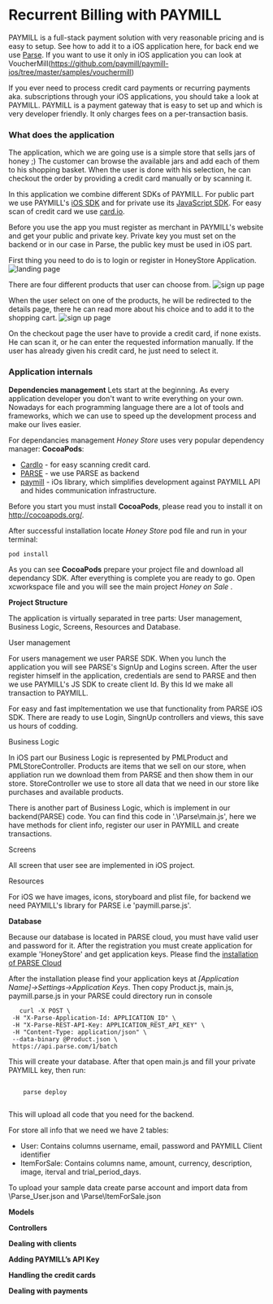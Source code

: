 # Recurrent Billing with PAYMILL

PAYMILL is a full-stack payment solution with very reasonable pricing and is easy to setup. See how to add it to a iOS application here, for back end we use [Parse](https://parse.com). If you want to use it only in iOS application you can look at VoucherMill(https://github.com/paymill/paymill-ios/tree/master/samples/vouchermill)

If you ever need to process credit card payments or recurring payments aka. subscriptions through your iOS applications, you should take a look at PAYMILL. PAYMILL is a payment gateway that is easy to set up and which is very developer friendly. It only charges fees on a per-transaction basis. 


### What does the application

The application, which we are going use is a simple store that sells jars of honey ;) The customer can browse the available jars and add each of them to his shopping basket. When the user is done with his selection, he can checkout the order by providing a credit card manually or by scanning it.

In this application we combine different SDKs of PAYMILL. For public part we use PAYMILL's [iOS SDK](https://github.com/paymill/paymill-ios) and for private use its [JavaScript SDK](https://github.com/paymill/paymill-js). For easy scan of credit card we use [card.io](https://www.card.io).

Before you use the app you must register as merchant in PAYMILL's website and get your public and private key. Private key you must set on the backend or in our case in Parse, the public key must be used in iOS part.

First thing you need to do is to login or register in HoneyStore Application.
![landing page](./docs-assets/01.pages_index.png)

There are four different products that user can choose from.
![sign up page](./docs-assets/02.users_init.png)

When the user select on one of the products, he will be redirected to the details page, there he can read more about his choice and to add it to the shopping cart.
![sign up page](./docs-assets/02.users_init.png)

On the checkout page the user have to provide a credit card, if none exists. He can scan it, or he can enter the requested information manually. If the user has already given his credit card, he just need to select it.

### Application internals

**Dependencies management**
Lets start at the beginning. 
As every application developer you don't want to write everything on your own. 
Nowadays for each programming language there are a lot of tools and frameworks, which we can use to speed up the development process and make our lives easier.

For dependancies management *Honey Store* uses very popular dependency manager: **CocoaPods**:
* [CardIo](https://github.com/card-io/card.io-iOS-SDK) - for easy scanning credit card.
* [PARSE](https://parse.com/) - we use PARSE as backend
* [paymill](https://github.com/paymill/paymill-ios) - iOs library, which simplifies development against PAYMILL API and hides communication infrastructure.

Before you start you must install **CocoaPods**, please read you to install it on http://cocoapods.org/.

After successful installation locate  *Honey Store* pod file and run in your terminal:  
```objective-c 
pod install 
``` 

As you can see **CocoaPods** prepare your project file and download all dependancy SDK. After everything is complete you are ready to go. Open xcworkspace file and you will see the main project *Honey on Sale* .

**Project Structure**

The application is virtually separated in tree parts: User management, Business Logic, Screens, Resources and Database.

User management

For users management we user PARSE SDK. When you lunch the application you will see PARSE's SignUp and Logins screen. 
After the user register himself in the application, credentials are send to PARSE and then we use PAYMILL's JS SDK to create client Id. By this Id we make all transaction to PAYMILL. 

For easy and fast impltementation we use that functionality from PARSE iOS SDK. There are ready to use Login, SingnUp controllers and views, this save us hours of codding. 

Business Logic

In iOS part our Business Logic is represented by PMLProduct and PMLStoreController. Products are items that we sell on our store, when appliation run we download them from PARSE and then show them in our store.
StoreController we use to store all data that we need in our store like purchases and available products.

There is another part of Business Logic, which is implement in our backend(PARSE) code. You can find this code in '.\Parse\main.js', here we have methods for client info, 
register our user in PAYMILL and create transactions. 

Screens

All screen that user see are implemented in iOS project.

Resources

For iOS we have images, icons, storyboard and plist file, for backend we need PAYMILL's library for PARSE i.e 'paymill.parse.js'. 

**Database**

Because our database is located in PARSE cloud, you must have valid user and password for it. After the registration you must create application for example 'HoneyStore'
and get application keys. Please find the [installation of PARSE Cloud](https://parse.com/docs/cloud_code_guide)

After the installation please find your application keys at *[Application Name]->Settings->Application Keys*. 
Then copy Product.js, main.js, paymill.parse.js in your PARSE could directory run in console

 ```dos
    curl -X POST \
  -H "X-Parse-Application-Id: APPLICATION_ID" \
  -H "X-Parse-REST-API-Key: APPLICATION_REST_API_KEY" \
  -H "Content-Type: application/json" \
  --data-binary @Product.json \
  https://api.parse.com/1/batch
 ```

 This will create your database.
 After that open main.js and fill your private PAYMILL key, then run:  

```dos

 	parse deploy
 	
 ```

This will upload all code that you need for the backend. 



For store all info that we need we have 2 tables:
* User: Contains columns username, email, password and PAYMILL Client identifier 
* ItemForSale: Contains columns name, amount, currency, description, image, iterval and trial_period_days.

To upload your sample data create parse account and import data from \Parse\_User.json and \Parse\ItemForSale.json 

**Models**




**Controllers**

**Dealing with clients**

**Adding PAYMILL’s API Key**

**Handling the credit cards**

**Dealing with payments**

